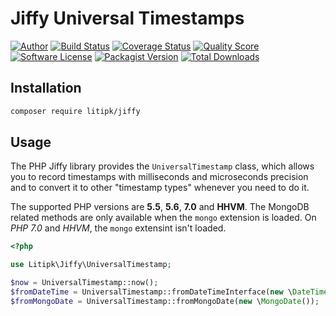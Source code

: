 # Jiffy Universal Timestamps


[![Author](http://img.shields.io/badge/author-@castarco-blue.svg?style=flat-square)](https://twitter.com/castarco)
[![Build Status](https://img.shields.io/travis/Litipk/jiffy/master.svg?style=flat-square)](https://travis-ci.org/jiffy)
[![Coverage Status](https://img.shields.io/scrutinizer/coverage/g/litipk/jiffy.svg?style=flat-square)](https://scrutinizer-ci.com/g/litipk/jiffy/code-structure)
[![Quality Score](https://img.shields.io/scrutinizer/g/litipk/jiffy.svg?style=flat-square)](https://scrutinizer-ci.com/g/litipk/jiffy)
[![Software License](https://img.shields.io/badge/license-MIT-brightgreen.svg?style=flat-square)](LICENSE)
[![Packagist Version](https://img.shields.io/packagist/v/litipk/jiffy.svg?style=flat-square)](https://packagist.org/packages/litipk/jiffy)
[![Total Downloads](https://img.shields.io/packagist/dt/litipk/jiffy.svg?style=flat-square)](https://packagist.org/packages/litipk/jiffy)


## Installation

```bash
composer require litipk/jiffy
```

## Usage

The PHP Jiffy library provides the `UniversalTimestamp` class, which allows you to record timestamps with milliseconds
and microseconds precision and to convert it to other "timestamp types" whenever you need to do it.

The supported PHP versions are **5.5**, **5.6**, **7.0** and **HHVM**.
The MongoDB related methods are only available when the `mongo` extension is loaded.
On *PHP 7.0* and *HHVM*, the `mongo` extensint isn't loaded.

```php
<?php

use Litipk\Jiffy\UniversalTimestamp;

$now = UniversalTimestamp::now();
$fromDateTime = UniversalTimestamp::fromDateTimeInterface(new \DateTime());
$fromMongoDate = UniversalTimestamp::fromMongoDate(new \MongoDate());
```
